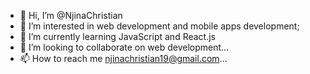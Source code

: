- 👋 Hi, I’m @NjinaChristian
- 👀 I’m interested in web development and mobile apps development;
- 🌱 I’m currently learning JavaScript and React.js
- 💞️ I’m looking to collaborate on web development...
- 📫 How to reach me njinachristian19@gmail.com...

<!---
NjinaChristian/NjinaChristian is a ✨ special ✨ repository because its `README.md` (this file) appears on your GitHub profile.
You can click the Preview link to take a look at your changes.
--->
